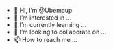 - 👋 Hi, I’m @Ubemaup
- 👀 I’m interested in ...
- 🌱 I’m currently learning ...
- 💞️ I’m looking to collaborate on ...
- 📫 How to reach me ...

<!---
Ubemaup/Ubemaup is a ✨ special ✨ repository because its `README.md` (this file) appears on your GitHub profile.
You can click the Preview link to take a look at your changes.
--->
